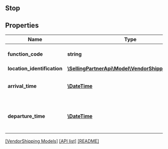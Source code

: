 ## Stop

## Properties

Name | Type | Description | Notes
------------ | ------------- | ------------- | -------------
**function_code** | **string** | Provide the function code. |
**location_identification** | [**\SellingPartnerApi\Model\VendorShipping\Location**](Location.md) |  | [optional]
**arrival_time** | [**\DateTime**](\DateTime.md) | Date and time of the arrival of the cargo. | [optional]
**departure_time** | [**\DateTime**](\DateTime.md) | Date and time of the departure of the cargo. | [optional]

[[VendorShipping Models]](../) [[API list]](../../Api) [[README]](../../../README.md)
